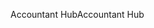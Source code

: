 <span data-ttu-id="80ed4-101">Accountant Hub</span><span class="sxs-lookup"><span data-stu-id="80ed4-101">Accountant Hub</span></span>
